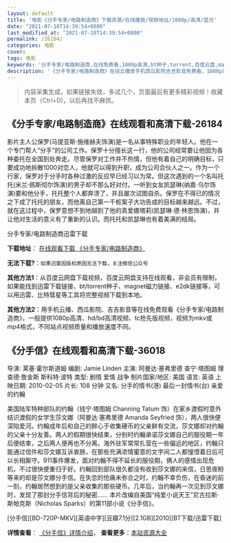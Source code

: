```yaml
---
layout: default
title: '电影《分手专家/电路制造商》下载资源/在线播放/视频地址/1080p/高清/蓝光'
date: "2021-07-10T14:39:54+0800"
last_modified_at: "2021-07-10T14:39:54+0800"
permalink: /26184/
categories: 电影
cover:
tags: 电影
keywords: '分手专家/电路制造商,在线免费看,1080p高清,bt种子,torrent,百度云盘,magnet,磁力链,迅雷下载资源'
description: '《分手专家/电路制造商》在线云播放手机西瓜影院吉吉影音免费看，1080p高清bd/hd未删减完整版和tc抢先枪版，mkv/mp4格式，附带bt/torrent种子、magnet/磁力链、百度云盘、网盘资源迅雷下载链接'
---
```


>内容采集生成，如果链接失效，多试几个，页面最后有更多精彩视频！收藏本页（Ctrl+D)，以后再找不麻烦。


## 《分手专家/电路制造商》在线观看和高清下载-26184

影片主人公保罗(马提亚斯·施维赫夫饰演)是一名从事特殊职业的年轻人。他在一个专门帮人&ldquo;分手”的公司工作。保罗十分擅长这一行，他的公司经常要让他因为各种委托在全国到处奔走。尽管保罗对工作并不热情，但他有着自己的明确目标，只要成功地拆散1000对恋人，他就可以得到升职，成为公司合伙人之一。作为一个行家，保罗对于分手时各种过激的反应早已经习以为常。但这次遇到的一个名叫托托(米兰·佩斯彻尔饰演)的男子却不那么好对付。一听到女友凯瑟琳(纳嘉·乌尔饰演)要和他分手，托托整个人都奔溃了，并且屡次试图自杀。保罗在不得已的情况之下成了托托的朋友，而他离自己第一千桩案子大功告成的目标越来越远。不过，就在这过程中，保罗意想不到地越到了他的真爱娜塔莉(凯瑟琳&middot;德&middot;林恩饰演)，并让他对生活的意义有了重新的认识。而托托和凯瑟琳也有着美满的结局。</span>


分手专家/电路制造商迅雷下载

**下载地址**： [在线观看下载 《分手专家/电路制造商》](https://www.993dy.com//vod-detail-id-21979.html) 


**无法下载?**：`如果迅雷因版权原因无法下载，关注微信公众号 `

**其他方法1**：从百度云网盘下载视频，百度云网盘支持在线观看，非会员有限制，如果能找到迅雷下载链接、bt/torrent种子、magnet磁力链接、e2dk链接等，可以用迅雷、比特彗星等工具将完整视频下载到本地。

**其他方法2**：用手机云播、西瓜影院、吉吉影音等在线免费观看《分手专家/电路制造商》，一般提供1080p高清、hd/bd高清视频、tc抢先版视频，视频为mkv或mp4格式，不同站点视频质量和播放速度不同。


## 《分手信》在线观看和高清下载-36018

导演: 莱塞·霍尔斯道姆 编剧: Jamie Linden 主演: 阿曼达·塞弗里德 查宁·塔图姆 理查德·詹金斯 斯科特·波特 类型: 剧情 爱情 战争 制片国家/地区: 美国 语言: 英语 上映日期: 2010-02-05 片长: 108 分钟 又名: 分手的情书(港) 最后一封情书(台) 亲爱的约翰

美国陆军特种部队的约翰（钱宁·塔图姆 Channing Tatum 饰）在家乡渡假时意外结识渡假的女学生莎文娜（阿曼达·塞弗里德 Amanda Seyfried 饰），两人很快便深陷爱河。约翰成年后和自己的醉心于收集硬币的父亲鲜有交流，莎文娜却对约翰的父亲十分友善。两人的假期很快结束，分别时约翰承诺莎文娜自己的服役期一年后便结束，之后两人便再也不分离。海外驻军常常扎营在一些偏远的地区，约翰只能通过信件和莎文娜互诉衷肠，在那些充满浓情蜜意的文字间二人都憧憬着日后可以长相厮守。911事件爆发，面对约翰不得不延长的服役期，俩人的感情出现危机，不过很快便重归于好。约翰回到部队很久都没有收到莎文娜的来信，日思夜盼等来的却是莎文娜分手信。在失恋的怆痛未弥合之时，约翰不幸负伤，在昏迷的前一刻，约翰居然想到的是父亲收集的那些硬币。几年后，当约翰再一次见到莎文娜时，发现了那封分手信背后的秘密…… 本片改编自美国“纯爱小说天王”尼古拉斯·斯帕克斯（Nicholas Sparks）的第11部小说《分手信》。


[分手信][BD-720P-MKV][英语中字][豆瓣7.1分][2.1GB][2010][BT下载/迅雷下载]

**详情查看**： [《分手信》详情介绍](/movie/36018/)， **查看更多**：[本站资源大全](/movie/t/all/)

